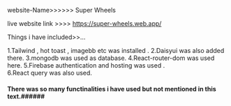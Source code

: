 
website-Name>>>>>>  Super Wheels


live website link >>>> https://super-wheels.web.app/


Things i have included>>...

1.Tailwind , hot toast , imagebb etc was installed  .
2.Daisyui was also added there.
3.mongodb was used as database.
4.React-router-dom was used here.
5.Firebase authentication and hosting was used .  
6.React query was also used.


#### There was so many functinalities i have used but not mentioned in this text.######